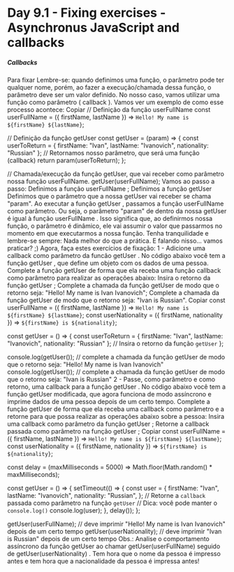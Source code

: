 # Day 9.1 - Fixing exercises - Asynchronus JavaScript and callbacks

##### Callbacks

Para fixar
Lembre-se: quando definimos uma função, o parâmetro pode ter qualquer nome, porém, ao fazer a execução/chamada dessa função, o parâmetro deve ser um valor definido. No nosso caso, vamos utilizar uma função como parâmetro ( callback ).
Vamos ver um exemplo de como esse processo acontece:
Copiar
// Definição da função userFullName
const userFullName = ({ firstName, lastName }) => `Hello! My name is ${firstName} ${lastName}`;

// Definição da função getUser
const getUser = (param) => {
  const userToReturn = {
    firstName: "Ivan",
    lastName: "Ivanovich",
    nationality: "Russian"
  };
  // Retornamos nosso parâmetro, que será uma função (callback)
  return param(userToReturn);
};

// Chamada/execução da função getUser, que vai receber como parâmetro nossa função userFullName.
getUser(userFullName);
Vamos ao passo a passo:
Definimos a função userFullName ;
Definimos a função getUser
Definimos que o parâmetro que a nossa getUser vai receber se chama "param".
Ao executar a função getUser , passamos a função userFullName como parâmetro.
Ou seja, o parâmetro "param" de dentro da nossa getUser é igual à função userFullName . Isso significa que, ao definirmos nossa função, o parâmetro é dinâmico, ele vai assumir o valor que passarmos no momento em que executarmos a nossa função.
Tenha tranquilidade e lembre-se sempre: Nada melhor do que a prática. E falando nisso... vamos praticar? ;)
Agora, faça estes exercícios de fixação:
1 - Adicione uma callback como parâmetro da funcão getUser .
No código abaixo você tem a função getUser , que define um objeto com os dados de uma pessoa. Complete a função getUser de forma que ela receba uma função callback como parâmetro para realizar as operações abaixo:
Insira o retorno da função getUser ;
Complete a chamada da função getUser de modo que o retorno seja: "Hello! My name is Ivan Ivanovich";
Complete a chamada da função getUser de modo que o retorno seja: "Ivan is Russian".
Copiar
const userFullName = ({ firstName, lastName }) => `Hello! My name is ${firstName} ${lastName}`;
const userNationality = ({ firstName, nationality }) => `${firstName} is ${nationality}`;

const getUser = () => {
  const userToReturn = {
    firstName: "Ivan",
    lastName: "Ivanovich",
    nationality: "Russian"
  };
  // Insira o retorno da função `getUser`
};

console.log(getUser()); // complete a chamada da função getUser de modo que o retorno seja: "Hello! My name is Ivan Ivanovich"
console.log(getUser()); // complete a chamada da função getUser de modo que o retorno seja: "Ivan is Russian"
2 - Passe, como parâmetro e como retorno, uma callback para a função getUser .
No código abaixo você tem a função getUser modificada, que agora funciona de modo assíncrono e imprime dados de uma pessoa depois de um certo tempo. Complete a função getUser de forma que ela receba uma callback como parâmetro e a retorne para que possa realizar as operações abaixo sobre a pessoa:
Insira uma callback como parâmetro da função getUser ;
Retorne a callback passada como parâmetro na função getUser ;
Copiar
const userFullName = ({ firstName, lastName }) => `Hello! My name is ${firstName} ${lastName}`;
const userNationality = ({ firstName, nationality }) => `${firstName} is ${nationality}`;

const delay = (maxMilliseconds = 5000) => Math.floor(Math.random() * maxMilliseconds);

const getUser = () => {
  setTimeout(() => {
    const user = {
      firstName: "Ivan",
      lastName: "Ivanovich",
      nationality: "Russian",
    };
    // Retorne a `callback` passada como parâmetro na função `getUser`
    // Dica: você pode manter o `console.log()`
    console.log(user);
  }, delay());
};

getUser(userFullName); // deve imprimir "Hello! My name is Ivan Ivanovich" depois de um certo tempo
getUser(userNationality); // deve imprimir "Ivan is Russian" depois de um certo tempo
Obs.: Analise o comportamento assíncrono da função getUser ao chamar getUser(userFullName) seguido de getUser(userNationality) . Tem hora que o nome da pessoa é impresso antes e tem hora que a nacionalidade da pessoa é impressa antes!
